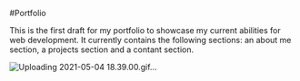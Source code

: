 #Portfolio

This is the first draft for my portfolio to showcase my current abilities for web development. It currently contains the following sections: 
an about me section, a projects section and a contant section. 

![Uploading 2021-05-04 18.39.00.gif…]()




